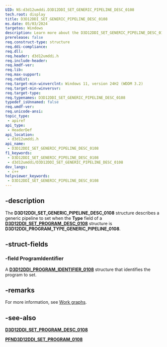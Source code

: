 ```yaml
---
UID: NS:d3d12umddi.D3D12DDI_SET_GENERIC_PIPELINE_DESC_0108
tech.root: display
title: D3D12DDI_SET_GENERIC_PIPELINE_DESC_0108
ms.date: 05/03/2024
targetos: Windows
description: Learn more about the D3D12DDI_SET_GENERIC_PIPELINE_DESC_0108 structure.
prerelease: false
req.construct-type: structure
req.ddi-compliance: 
req.dll: 
req.header: d3d12umddi.h
req.include-header: 
req.kmdf-ver: 
req.lib: 
req.max-support: 
req.redist: 
req.target-min-winverclnt: Windows 11, version 24H2 (WDDM 3.2)
req.target-min-winversvr: 
req.target-type: 
req.typenames: D3D12DDI_SET_GENERIC_PIPELINE_DESC_0108
typedef_isUnnamed: false
req.umdf-ver: 
req.unicode-ansi: 
topic_type:
 - apiref
api_type:
 - HeaderDef
api_location:
 - d3d12umddi.h
api_name:
 - D3D12DDI_SET_GENERIC_PIPELINE_DESC_0108
f1_keywords:
 - D3D12DDI_SET_GENERIC_PIPELINE_DESC_0108
 - d3d12umddi/D3D12DDI_SET_GENERIC_PIPELINE_DESC_0108
dev_langs:
 - c++
helpviewer_keywords:
 - D3D12DDI_SET_GENERIC_PIPELINE_DESC_0108
---
```


## -description

The **D3D12DDI_SET_GENERIC_PIPELINE_DESC_0108** structure describes a generic pipeline to set when the **Type** field of a [**D3D12DDI_SET_PROGRAM_DESC_0108**](ns-d3d12umddi-d3d12ddi_set_program_desc_0108.md) structure is **D3D12DDI_PROGRAM_TYPE_GENERIC_PIPELINE_0108**.

## -struct-fields

### -field ProgramIdentifier

A [**D3D12DDI_PROGRAM_IDENTIFIER_0108**](ns-d3d12umddi-d3d12ddi_program_identifier_0108.md) structure that identifies the program to set.

## -remarks

For more information, see [Work graphs](/windows-hardware/drivers/display/work-graphs).

## -see-also

[**D3D12DDI_SET_PROGRAM_DESC_0108**](ns-d3d12umddi-d3d12ddi_set_program_desc_0108.md)  

[**PFND3D12DDI_SET_PROGRAM_0108**](nc-d3d12umddi-pfnd3d12ddi_set_program_0108.md)  
